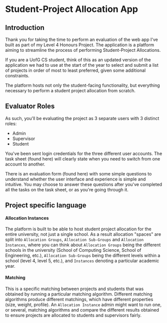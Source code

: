 # Student-Project Allocation App

## Introduction

Thank you for taking the time to perform an evaluation of the web app I've built as part of my Level 4 Honours Project. The application is a platform aiming to streamline the process of performing Student-Project Allocations.

If you are a UofG CS student, think of this as an updated version of the application we had to use at the start of the year to select and submit a list of projects in order of most to least preferred, given some additional constraints.

The platform hosts not only the student-facing functionality, but everything necessary to perform a student project allocation from scratch.

## Evaluator Roles

As such, you'll be evaluating the project as 3 separate users with 3 distinct roles:

- Admin
- Supervisor
- Student

You've been sent login credentials for the three different user accounts. The task sheet (found here) will clearly state when you need to switch from one account to another.

There is an evaluation form (found here) with some simple questions to understand whether the user interface and experience is simple and intuitive. You may choose to answer these questions after you've completed all the tasks on the task sheet, or as you're going through it.

## Project specific language

#### Allocation Instances

The platform is built to be able to host student project allocation for the entire university, not just a single school. As a result allocation "spaces" are split into `Allocation Groups`, `Allocation Sub-Groups` and `Allocation Instances`, where you can think about `Allocation Groups` being the different schools in the university (School of Computing Science, School of Engineering, etc.), `Allocation Sub-Groups` being the different levels within a school (level 4, level 5, etc.), and `Instances` denoting a particular academic year.

#### Matching

This is a specific matching between projects and students that was obtained by running a particular matching algorithm. Different matching algorithms produce different matchings, which have different properties (size, weight, profile). An `Allocation Instance` admin might want to run one, or several, matching algorithms and compare the different results obtained to ensure projects are allocated to students and supervisors fairly.
